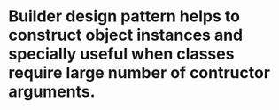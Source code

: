 # Builder design pattern helps to construct object instances and specially useful when classes require large number of contructor arguments.
